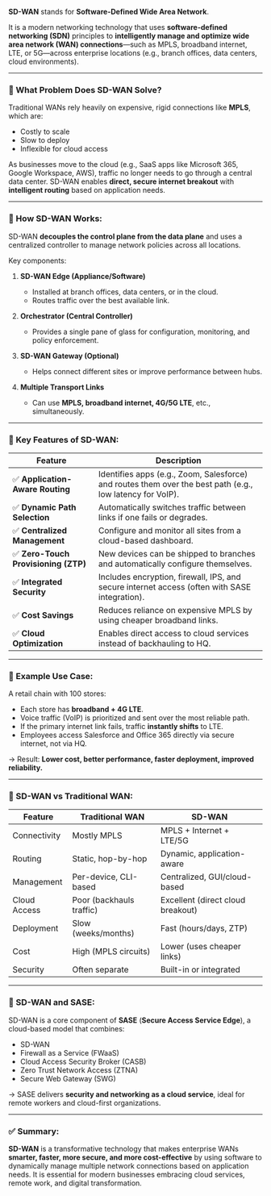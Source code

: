 **SD-WAN** stands for **Software-Defined Wide Area Network**.

It is a modern networking technology that uses **software-defined networking (SDN)** principles to **intelligently manage and optimize wide area network (WAN) connections**—such as MPLS, broadband internet, LTE, or 5G—across enterprise locations (e.g., branch offices, data centers, cloud environments).

---

### 🔹 What Problem Does SD-WAN Solve?

Traditional WANs rely heavily on expensive, rigid connections like **MPLS**, which are:

- Costly to scale
- Slow to deploy
- Inflexible for cloud access

As businesses move to the cloud (e.g., SaaS apps like Microsoft 365, Google Workspace, AWS), traffic no longer needs to go through a central data center. SD-WAN enables **direct, secure internet breakout** with **intelligent routing** based on application needs.

---

### 🔹 How SD-WAN Works:

SD-WAN **decouples the control plane from the data plane** and uses a centralized controller to manage network policies across all locations.

Key components:

1. **SD-WAN Edge (Appliance/Software)**

   - Installed at branch offices, data centers, or in the cloud.
   - Routes traffic over the best available link.

2. **Orchestrator (Central Controller)**

   - Provides a single pane of glass for configuration, monitoring, and policy enforcement.

3. **SD-WAN Gateway (Optional)**

   - Helps connect different sites or improve performance between hubs.

4. **Multiple Transport Links**
   - Can use **MPLS, broadband internet, 4G/5G LTE**, etc., simultaneously.

---

### 🔹 Key Features of SD-WAN:

| Feature                              | Description                                                                                               |
| ------------------------------------ | --------------------------------------------------------------------------------------------------------- |
| ✅ **Application-Aware Routing**     | Identifies apps (e.g., Zoom, Salesforce) and routes them over the best path (e.g., low latency for VoIP). |
| ✅ **Dynamic Path Selection**        | Automatically switches traffic between links if one fails or degrades.                                    |
| ✅ **Centralized Management**        | Configure and monitor all sites from a cloud-based dashboard.                                             |
| ✅ **Zero-Touch Provisioning (ZTP)** | New devices can be shipped to branches and automatically configure themselves.                            |
| ✅ **Integrated Security**           | Includes encryption, firewall, IPS, and secure internet access (often with SASE integration).             |
| ✅ **Cost Savings**                  | Reduces reliance on expensive MPLS by using cheaper broadband links.                                      |
| ✅ **Cloud Optimization**            | Enables direct access to cloud services instead of backhauling to HQ.                                     |

---

### 🔹 Example Use Case:

A retail chain with 100 stores:

- Each store has **broadband + 4G LTE**.
- Voice traffic (VoIP) is prioritized and sent over the most reliable path.
- If the primary internet link fails, traffic **instantly shifts** to LTE.
- Employees access Salesforce and Office 365 directly via secure internet, not via HQ.

→ Result: **Lower cost, better performance, faster deployment, improved reliability.**

---

### 🔹 SD-WAN vs Traditional WAN:

| Feature      | **Traditional WAN**      | **SD-WAN**                        |
| ------------ | ------------------------ | --------------------------------- |
| Connectivity | Mostly MPLS              | MPLS + Internet + LTE/5G          |
| Routing      | Static, hop-by-hop       | Dynamic, application-aware        |
| Management   | Per-device, CLI-based    | Centralized, GUI/cloud-based      |
| Cloud Access | Poor (backhauls traffic) | Excellent (direct cloud breakout) |
| Deployment   | Slow (weeks/months)      | Fast (hours/days, ZTP)            |
| Cost         | High (MPLS circuits)     | Lower (uses cheaper links)        |
| Security     | Often separate           | Built-in or integrated            |

---

### 🔹 SD-WAN and SASE:

SD-WAN is a core component of **SASE** (**Secure Access Service Edge**), a cloud-based model that combines:

- SD-WAN
- Firewall as a Service (FWaaS)
- Cloud Access Security Broker (CASB)
- Zero Trust Network Access (ZTNA)
- Secure Web Gateway (SWG)

→ SASE delivers **security and networking as a cloud service**, ideal for remote workers and cloud-first organizations.

---

### ✅ Summary:

**SD-WAN** is a transformative technology that makes enterprise WANs **smarter, faster, more secure, and more cost-effective** by using software to dynamically manage multiple network connections based on application needs. It is essential for modern businesses embracing cloud services, remote work, and digital transformation.
